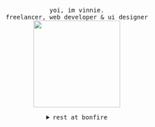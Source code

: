 <p align="center">
  <br>
  <samp>
    yoi, im vinnie.
    <br>freelancer, web developer & ui designer<br></samp>


  <img src="https://64.media.tumblr.com/5e623bbd2d6fbf965618320107f463eb/tumblr_o4xj9xmlXJ1v2io1no1_400.gifv" width="200"/>


</p>


<details align="center">

<summary> <span> <samp>rest at bonfire</samp></span></summary>
<samp>
 <span><h2 style="color: #fc6203">B O N F I R E &nbsp; L I T !</h2> </span>

<img src="https://64.media.tumblr.com/d399df8f60eceeaad289f75804ff8e5a/tumblr_o5bue5GcrB1tgzy56o2_250.gifv" width="200"/>


</samp>
</details>
